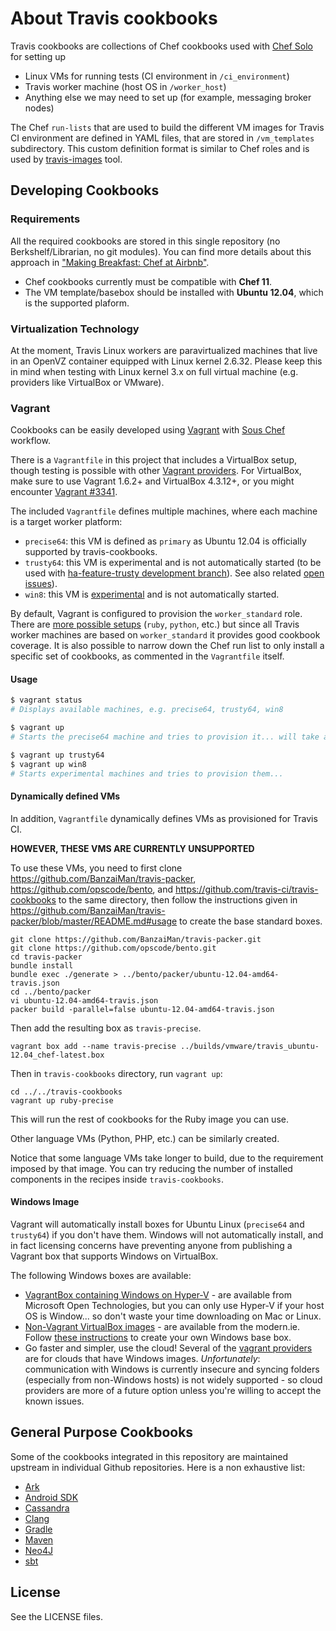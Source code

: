 # About Travis cookbooks

Travis cookbooks are collections of Chef cookbooks used with [Chef Solo](http://docs.opscode.com/chef_solo.html) for setting up

 * Linux VMs for running tests (CI environment in `/ci_environment`)
 * Travis worker machine (host OS in `/worker_host`)
 * Anything else we may need to set up (for example, messaging broker nodes)

The Chef `run-lists` that are used to build the different VM images for Travis CI environment are defined in YAML files, that are stored in `/vm_templates` subdirectory.
This custom definition format is similar to Chef roles and is used by [travis-images](https://github.com/travis-ci/travis-images) tool.

## Developing Cookbooks

### Requirements

All the required cookbooks are stored in this single repository (no Berkshelf/Librarian, no git modules). You can find more details about this approach in ["Making Breakfast: Chef at Airbnb"](http://nerds.airbnb.com/making-breakfast-chef-airbnb/).

* Chef cookbooks currently must be compatible with **Chef 11**.
* The VM template/basebox should be installed with **Ubuntu 12.04**, which is the supported plaform.

### Virtualization Technology

At the moment, Travis Linux workers are paravirtualized machines that live in an OpenVZ container equipped with Linux kernel 2.6.32.
Please keep this in mind when testing with Linux kernel 3.x on full virtual machine (e.g. providers like VirtualBox or VMware).

### Vagrant

Cookbooks can be easily developed using [Vagrant](https://github.com/mitchellh/vagrant) with [Sous Chef](https://github.com/michaelklishin/sous-chef) workflow.

There is a `Vagrantfile` in this project that includes a VirtualBox setup, though testing is possible with other [Vagrant providers](https://github.com/mitchellh/vagrant/wiki/Available-Vagrant-Plugins#providers). For VirtualBox, make sure to use Vagrant 1.6.2+ and VirtualBox 4.3.12+, or you might encounter [Vagrant #3341](https://github.com/mitchellh/vagrant/issues/3341).

The included `Vagrantfile` defines multiple machines, where each machine is a target worker platform:

* `precise64`: this VM is defined as `primary` as Ubuntu 12.04 is officially supported by travis-cookbooks.
* `trusty64`: this VM is experimental and is not automatically started (to be used with [ha-feature-trusty development branch](https://github.com/travis-ci/travis-cookbooks/tree/ha-feature-trusty)). See also related [open issues](https://github.com/travis-ci/travis-ci/issues?q=is%3Aopen+is%3Aissue+label%3Atrusty+label%3Atravis-cookbooks)).
* `win8`: this VM is [experimental](https://github.com/travis-ci/travis-cookbooks/commits/ha-feature-windows) and is not automatically started.

By default, Vagrant is configured to provision the `worker_standard` role. There are [more possible setups](https://github.com/travis-ci/travis-cookbooks/tree/master/vm_templates) (`ruby`, `python`, etc.) but since all Travis worker machines are based on `worker_standard` it provides good cookbook coverage. It is also possible to narrow down the Chef run list to only install a specific set of cookbooks, as commented in the `Vagrantfile` itself.

#### Usage

```bash
$ vagrant status
# Displays available machines, e.g. precise64, trusty64, win8

$ vagrant up
# Starts the precise64 machine and tries to provision it... will take a long time.

$ vagrant up trusty64
$ vagrant up win8
# Starts experimental machines and tries to provision them...
```

#### Dynamically defined VMs

In addition, `Vagrantfile` dynamically defines VMs as provisioned
for Travis CI.

**HOWEVER, THESE VMS ARE CURRENTLY UNSUPPORTED**

To use these VMs, you need to first clone https://github.com/BanzaiMan/travis-packer,
https://github.com/opscode/bento, and
https://github.com/travis-ci/travis-cookbooks to the same directory,
then follow the instructions given in
https://github.com/BanzaiMan/travis-packer/blob/master/README.md#usage
to create the base standard boxes.

```
git clone https://github.com/BanzaiMan/travis-packer.git
git clone https://github.com/opscode/bento.git
cd travis-packer
bundle install
bundle exec ./generate > ../bento/packer/ubuntu-12.04-amd64-travis.json
cd ../bento/packer
vi ubuntu-12.04-amd64-travis.json
packer build -parallel=false ubuntu-12.04-amd64-travis.json
```

Then add the resulting box as `travis-precise`.

```
vagrant box add --name travis-precise ../builds/vmware/travis_ubuntu-12.04_chef-latest.box
```

Then in `travis-cookbooks` directory, run `vagrant up`:

```
cd ../../travis-cookbooks
vagrant up ruby-precise
```

This will run the rest of cookbooks for the Ruby image you can use.

Other language VMs (Python, PHP, etc.) can be similarly created.

Notice that some language VMs take longer to build, due to the requirement
imposed by that image.
You can try reducing the number of installed components in the recipes
inside `travis-cookbooks`.

#### Windows Image

Vagrant will automatically install boxes for Ubuntu Linux (`precise64` and `trusty64`) if you don't have them. Windows will not automatically install, and in fact licensing concerns have preventing anyone from publishing a Vagrant box that supports Windows on VirtualBox.

The following Windows boxes are available:
- [VagrantBox containing Windows on Hyper-V](http://vagrantbox.msopentech.com/) - are available from Microsoft Open Technologies, but you can only use Hyper-V if your host OS is Window... so don't waste your time downloading on Mac or Linux.
- [Non-Vagrant VirtualBox images](http://modern.ie/en-us/virtualization-tools#downloads) - are available from the modern.ie. Follow [these instructions](https://github.com/WinRb/vagrant-windows#creating-a-base-box) to create your own Windows base box.
- Go faster and simpler, use the cloud! Several of the [vagrant providers](https://github.com/mitchellh/vagrant/wiki/Available-Vagrant-Plugins#providers) are for clouds that have Windows images. *Unfortunately*: communication with Windows is currently insecure and syncing folders (especially from non-Windows hosts) is not widely supported - so cloud providers are more of a future option unless you're willing to accept the known issues.

## General Purpose Cookbooks

Some of the cookbooks integrated in this repository are maintained upstream in individual Github repositories. Here is a non exhaustive list:

* [Ark](https://github.com/opscode-cookbooks/ark)
* [Android SDK](https://github.com/gildegoma/chef-android-sdk)
* [Cassandra](https://github.com/michaelklishin/cassandra-chef-cookbook)
* [Clang](https://github.com/michaelklishin/clang-chef-cookbook)
* [Gradle](https://github.com/michaelklishin/gradle-chef-cookbook)
* [Maven](https://github.com/opscode-cookbooks/maven)
* [Neo4J](https://github.com/michaelklishin/neo4j-server-chef-cookbook)
* [sbt](https://github.com/gildegoma/chef-sbt-extras)

## License

See the LICENSE files.

